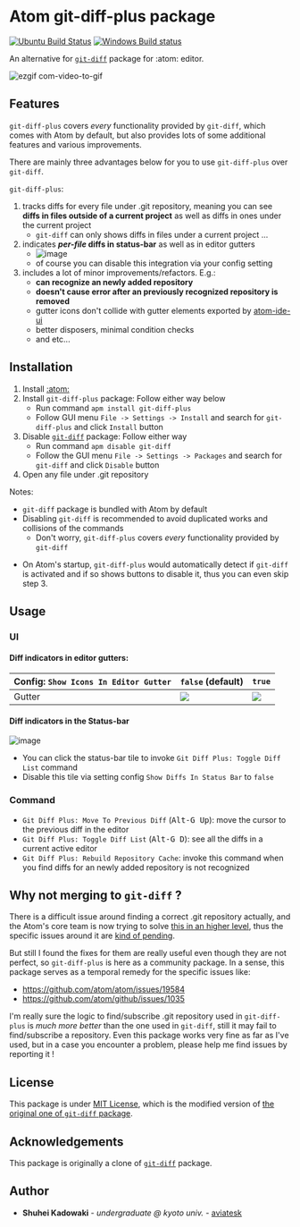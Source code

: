 # Atom git-diff-plus package

[![Ubuntu Build Status](https://travis-ci.org/aviatesk/atom-git-diff-plus.svg?branch=master)](https://travis-ci.org/aviatesk/atom-git-diff-plus/)
[![Windows Build status](https://ci.appveyor.com/api/projects/status/1nytyu2csyuvftt9/branch/master?svg=true)](https://ci.appveyor.com/project/aviatesk/atom-git-diff-plus)

An alternative for [`git-diff`][git-diff] package for :atom: editor.

![ezgif com-video-to-gif](https://user-images.githubusercontent.com/40514306/60759461-cdb4e600-a060-11e9-856b-559e006f6f79.gif)


## Features

`git-diff-plus` covers _every_ functionality provided by `git-diff`, which comes with Atom by default, but also provides lots of some additional features and various improvements.

There are mainly three advantages below for you to use `git-diff-plus` over `git-diff`.

`git-diff-plus`:

1. tracks diffs for every file under .git repository, meaning you can see **diffs in files outside of a current project** as well as diffs in ones under the current project
    * `git-diff` can only shows diffs in files under a current project ...
2. indicates **_per-file_ diffs in status-bar** as well as in editor gutters
    * ![image](https://user-images.githubusercontent.com/40514306/60760048-98f95c80-a069-11e9-80a9-c3fefeb3de49.png)
    * of course you can disable this integration via your config setting
3. includes a lot of minor improvements/refactors. E.g.:
    * **can recognize an newly added repository**
    * **doesn't cause error after an previously recognized repository is removed**
    * gutter icons don't collide with gutter elements exported by [atom-ide-ui](https://atom.io/packages/atom-ide-ui)
    * better disposers, minimal condition checks
    * and etc...


## Installation

1. Install [:atom:](https://atom.io/)
2. Install `git-diff-plus` package: Follow either way below
    - Run command `apm install git-diff-plus`
    - Follow GUI menu `File -> Settings -> Install` and search for `git-diff-plus` and click `Install` button
3. Disable [`git-diff`][git-diff] package: Follow either way
    * Run command `apm disable git-diff`
    * Follow the GUI menu `File -> Settings -> Packages` and search for `git-diff` and click `Disable` button
4. Open any file under .git repository

Notes:
- `git-diff` package is bundled with Atom by default
- Disabling `git-diff` is recommended to avoid duplicated works and collisions of the commands
    * Don't worry, `git-diff-plus` covers _every_ functionality provided by `git-diff`
* On Atom's startup, `git-diff-plus` would automatically detect if `git-diff` is activated and if so shows buttons to disable it, thus you can even skip step 3.


## Usage

### UI

#### Diff indicators in editor gutters:

| Config: `Show Icons In Editor Gutter` | `false` (default)                                                                                                       | `true`                                                                                                                  |
|---------------------------------------|-------------------------------------------------------------------------------------------------------------------------|-------------------------------------------------------------------------------------------------------------------------|
| Gutter                                | <!-- test --> ![](https://user-images.githubusercontent.com/40514306/60879414-886d0000-a27c-11e9-8474-3e6e7fdc2b3d.png) | <!-- test --> ![](https://user-images.githubusercontent.com/40514306/60879638-f7e2ef80-a27c-11e9-8135-fbf19f44311c.png) |

#### Diff indicators in the Status-bar

![image](https://user-images.githubusercontent.com/40514306/60760048-98f95c80-a069-11e9-80a9-c3fefeb3de49.png)
- You can click the status-bar tile to invoke `Git Diff Plus: Toggle Diff List` command
- Disable this tile via setting config `Show Diffs In Status Bar` to `false`

### Command

- `Git Diff Plus: Move To Previous Diff` (<kbd>Alt-G Up</kbd>): move the cursor to the previous diff in the editor
- `Git Diff Plus: Toggle Diff List` (<kbd>Alt-G D</kbd>): see all the diffs in a current active editor
- `Git Diff Plus: Rebuild Repository Cache`: invoke this command when you find diffs for an newly added repository is not recognized


## Why not merging to `git-diff` ?

There is a difficult issue around finding a correct .git repository actually, and the Atom's core team is now trying to solve [this in an higher level](https://github.com/atom/github/issues/1835), thus the specific issues around it are [kind of pending](https://github.com/atom/atom/issues/19584).

But still I found the fixes for them are really useful even though they are not perfect, so `git-diff-plus` is here as a community package. In a sense, this package serves as a temporal remedy for the specific issues like:
- https://github.com/atom/atom/issues/19584
- https://github.com/atom/github/issues/1035

I'm really sure the logic to find/subscribe .git repository used in `git-diff-plus` is _much more better_ than the one used in `git-diff`, still it may fail to find/subscribe a repository.
Even this package works very fine as far as I've used, but in a case you encounter a problem, please help me find issues by reporting it !


## License

This package is under [MIT License](LICENSE.md), which is the modified version of [the original one of `git-diff` package](https://github.com/atom/atom/blob/master/packages/git-diff/LICENSE.md).


## Acknowledgements

This package is originally a clone of [`git-diff`][git-diff] package.


## Author

- **Shuhei Kadowaki** - *undergraduate @ kyoto univ.* - [aviatesk]


<!-- Links -->

[git-diff]: https://github.com/atom/atom/tree/master/packages/git-diff
[aviatesk]: https://github.com/aviatesk
